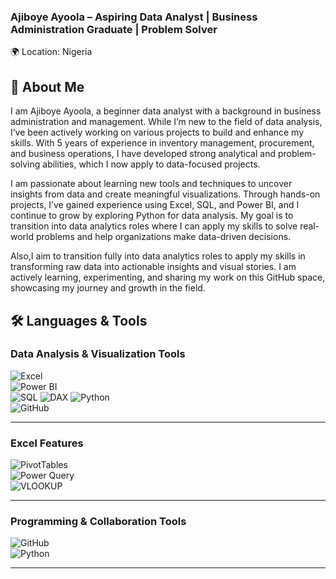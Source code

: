 ### Ajiboye Ayoola – Aspiring Data Analyst | Business Administration Graduate | Problem Solver
🌍 Location: Nigeria


## 👋 About Me
I am Ajiboye Ayoola, a beginner data analyst with a background in business administration and management. While I’m new to the field of data analysis, I’ve been actively working on various projects to build and enhance my skills. With 5 years of experience in inventory management, procurement, and business operations, I have developed strong analytical and problem-solving abilities, which I now apply to data-focused projects.

I am passionate about learning new tools and techniques to uncover insights from data and create meaningful visualizations. Through hands-on projects, I’ve gained experience using Excel, SQL, and Power BI, and I continue to grow by exploring Python for data analysis. My goal is to transition into data analytics roles where I can apply my skills to solve real-world problems and help organizations make data-driven decisions.

Also,I aim to transition fully into data analytics roles to apply my skills in transforming raw data into actionable insights and visual stories. I am actively learning, experimenting, and sharing my work on this GitHub space, showcasing my journey and growth in the field.




## 🛠️ Languages & Tools  

### **Data Analysis & Visualization Tools**  
![Excel](https://img.shields.io/badge/Excel-217346?style=for-the-badge&logo=microsoft-excel&logoColor=white)  
![Power BI](https://img.shields.io/badge/Power%20BI-F2C811?style=for-the-badge&logo=power-bi&logoColor=black)  
![SQL](https://img.shields.io/badge/SQL-336791?style=for-the-badge&logo=postgresql&logoColor=white) 
![DAX](https://img.shields.io/badge/DAX-00008B?style=for-the-badge&logo=power-bi&logoColor=white) 
![Python](https://img.shields.io/badge/Python-3776AB?style=for-the-badge&logo=python&logoColor=white)  
![GitHub](https://img.shields.io/badge/GitHub-181717?style=for-the-badge&logo=github&logoColor=white)  

---

### **Excel Features**  
![PivotTables](https://img.shields.io/badge/Pivot%20Tables-4CAF50?style=for-the-badge&logo=microsoft-excel&logoColor=white)  
![Power Query](https://img.shields.io/badge/Power%20Query-217346?style=for-the-badge&logo=microsoft-excel&logoColor=white)  
![VLOOKUP](https://img.shields.io/badge/VLOOKUP-FF6F00?style=for-the-badge&logoColor=white)  

---

### **Programming & Collaboration Tools**   
![GitHub](https://img.shields.io/badge/GitHub-181717?style=for-the-badge&logo=github&logoColor=white)  
![Python](https://img.shields.io/badge/Python-3776AB?style=for-the-badge&logo=python&logoColor=white)  

---


 
